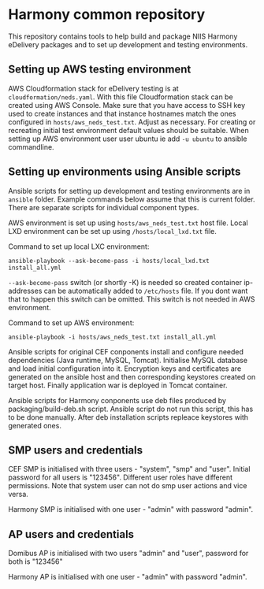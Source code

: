 # Harmony common repository

This repository contains tools to help build and package NIIS Harmony eDelivery packages and to set up development and
testing environments.

## Setting up AWS testing environment

AWS Cloudformation stack for eDelivery testing is at `cloudformation/neds.yaml`. With this file Cloudformation stack
can be created using AWS Console. Make sure that you have access to SSH key used to create instances and that instance
hostnames match the ones configured in `hosts/aws_neds_test.txt`. Adjust as necessary. For creating or recreating
initial test environment default values should be suitable. When setting up AWS environment user user ubuntu ie add `-u ubuntu`
to ansible commandline.

## Setting up environments using Ansible scripts

Ansible scripts for setting up development and testing environments are in `ansible` folder. Example commands below
assume that this is current folder. There are separate scripts for individual component types.

AWS environment is set up using `hosts/aws_neds_test.txt` host file. Local LXD environment can be set up using
`/hosts/local_lxd.txt` file.

Command to set up local LXC environment:

    ansible-playbook --ask-become-pass -i hosts/local_lxd.txt install_all.yml

`--ask-become-pass` switch (or shortly -K) is needed so created container ip-addresses can be
automatically added to `/etc/hosts` file. If you dont want that to happen this switch can be omitted. This switch is not
needed in AWS environment.

Command to set up AWS environment:

    ansible-playbook -i hosts/aws_neds_test.txt install_all.yml

Ansible scripts for original CEF conponents install and configure needed dependencies (Java runtime, MySQL, Tomcat).
Initialise MySQL database and load initial configuration into it. Encryption keys and certificates are generated on the
ansible host and then corresponding keystores created on target host.
Finally application war is deployed in Tomcat container. 

Ansible scripts for Harmony conponents use deb files produced by packaging/build-deb.sh script. Ansible script do not
run this script, this has to be done manually. After deb installation scripts repleace keystores with generated ones.

## SMP users and credentials

CEF SMP is initialised with three users - "system", "smp" and "user". Initial password for all users is "123456". Different
user roles have different permissions. Note that system user can not do smp user actions and vice versa.

Harmony SMP is initialised with one user - "admin" with password "admin".

## AP users and credentials

Domibus AP is initialised with two users "admin" and "user", password for both is "123456"

Harmony AP is initialised with one user - "admin" with password "admin".
